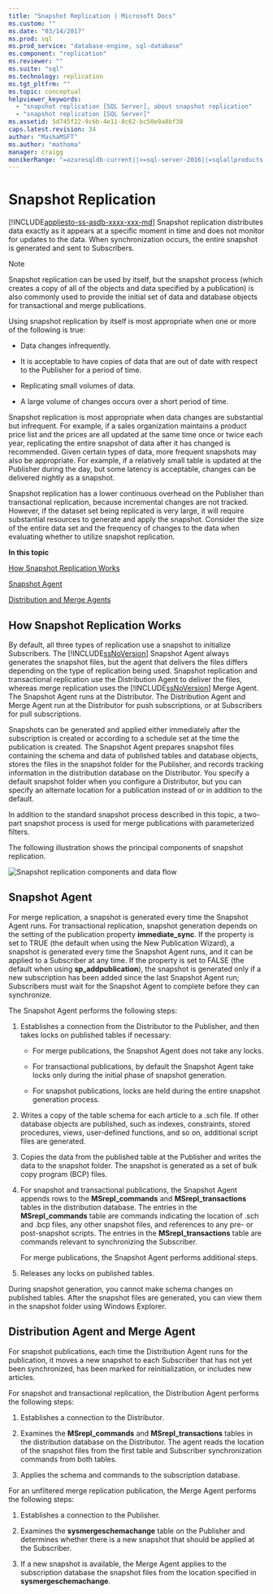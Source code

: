 ```yaml
---
title: "Snapshot Replication | Microsoft Docs"
ms.custom: ""
ms.date: "03/14/2017"
ms.prod: sql
ms.prod_service: "database-engine, sql-database"
ms.component: "replication"
ms.reviewer: ""
ms.suite: "sql"
ms.technology: replication
ms.tgt_pltfrm: ""
ms.topic: conceptual
helpviewer_keywords: 
  - "snapshot replication [SQL Server], about snapshot replication"
  - "snapshot replication [SQL Server]"
ms.assetid: 5d745f22-9c6b-4e11-8c62-bc50e9a8bf38
caps.latest.revision: 34
author: "MashaMSFT"
ms.author: "mathoma"
manager: craigg
monikerRange: "=azuresqldb-current||>=sql-server-2016||=sqlallproducts-allversions||>=sql-server-linux-2017||=azuresqldb-mi-current"
---
```

# Snapshot Replication
[!INCLUDE[appliesto-ss-asdb-xxxx-xxx-md](../../includes/appliesto-ss-asdb-xxxx-xxx-md.md)]
  Snapshot replication distributes data exactly as it appears at a specific moment in time and does not monitor for updates to the data. When synchronization occurs, the entire snapshot is generated and sent to Subscribers.  
  
> [!NOTE]  
>  Snapshot replication can be used by itself, but the snapshot process (which creates a copy of all of the objects and data specified by a publication) is also commonly used to provide the initial set of data and database objects for transactional and merge publications.  
  
 Using snapshot replication by itself is most appropriate when one or more of the following is true:  
  
-   Data changes infrequently.  
  
-   It is acceptable to have copies of data that are out of date with respect to the Publisher for a period of time.  
  
-   Replicating small volumes of data.  
  
-   A large volume of changes occurs over a short period of time.  
  
 Snapshot replication is most appropriate when data changes are substantial but infrequent. For example, if a sales organization maintains a product price list and the prices are all updated at the same time once or twice each year, replicating the entire snapshot of data after it has changed is recommended. Given certain types of data, more frequent snapshots may also be appropriate. For example, if a relatively small table is updated at the Publisher during the day, but some latency is acceptable, changes can be delivered nightly as a snapshot.  
  
 Snapshot replication has a lower continuous overhead on the Publisher than transactional replication, because incremental changes are not tracked. However, if the dataset set being replicated is very large, it will require substantial resources to generate and apply the snapshot. Consider the size of the entire data set and the frequency of changes to the data when evaluating whether to utilize snapshot replication.  
  
 **In this topic**  
  
 [How Snapshot Replication Works](#HowWorks)  
  
 [Snapshot Agent](#SnapshotAgent)  
  
 [Distribution and Merge Agents](#DistAgent)  
  
##  <a name="HowWorks"></a> How Snapshot Replication Works  
 By default, all three types of replication use a snapshot to initialize Subscribers. The [!INCLUDE[ssNoVersion](../../includes/ssnoversion-md.md)] Snapshot Agent always generates the snapshot files, but the agent that delivers the files differs depending on the type of replication being used. Snapshot replication and transactional replication use the Distribution Agent to deliver the files, whereas merge replication uses the [!INCLUDE[ssNoVersion](../../includes/ssnoversion-md.md)] Merge Agent. The Snapshot Agent runs at the Distributor. The Distribution Agent and Merge Agent run at the Distributor for push subscriptions, or at Subscribers for pull subscriptions.  
  
 Snapshots can be generated and applied either immediately after the subscription is created or according to a schedule set at the time the publication is created. The Snapshot Agent prepares snapshot files containing the schema and data of published tables and database objects, stores the files in the snapshot folder for the Publisher, and records tracking information in the distribution database on the Distributor. You specify a default snapshot folder when you configure a Distributor, but you can specify an alternate location for a publication instead of or in addition to the default.  
  
 In addition to the standard snapshot process described in this topic, a two-part snapshot process is used for merge publications with parameterized filters.  
  
 The following illustration shows the principal components of snapshot replication.  
  
 ![Snapshot replication components and data flow](../../relational-databases/replication/media/snapshot.gif "Snapshot replication components and data flow")  
  
##  <a name="SnapshotAgent"></a> Snapshot Agent  
 For merge replication, a snapshot is generated every time the Snapshot Agent runs. For transactional replication, snapshot generation depends on the setting of the publication property **immediate_sync**. If the property is set to TRUE (the default when using the New Publication Wizard), a snapshot is generated every time the Snapshot Agent runs, and it can be applied to a Subscriber at any time. If the property is set to FALSE (the default when using **sp_addpublication**), the snapshot is generated only if a new subscription has been added since the last Snapshot Agent run; Subscribers must wait for the Snapshot Agent to complete before they can synchronize.  
  
 The Snapshot Agent performs the following steps:  
  
1.  Establishes a connection from the Distributor to the Publisher, and then takes locks on published tables if necessary:  
  
    -   For merge publications, the Snapshot Agent does not take any locks.  
  
    -   For transactional publications, by default the Snapshot Agent take locks only during the initial phase of snapshot generation.  
  
    -   For snapshot publications, locks are held during the entire snapshot generation process.  
  
2.  Writes a copy of the table schema for each article to a .sch file. If other database objects are published, such as indexes, constraints, stored procedures, views, user-defined functions, and so on, additional script files are generated.  
  
3.  Copies the data from the published table at the Publisher and writes the data to the snapshot folder. The snapshot is generated as a set of bulk copy program (BCP) files.  
  
4.  For snapshot and transactional publications, the Snapshot Agent appends rows to the **MSrepl_commands** and **MSrepl_transactions** tables in the distribution database. The entries in the **MSrepl_commands** table are commands indicating the location of .sch and .bcp files, any other snapshot files, and references to any pre- or post-snapshot scripts. The entries in the **MSrepl_transactions** table are commands relevant to synchronizing the Subscriber.  
  
     For merge publications, the Snapshot Agent performs additional steps.  
  
5.  Releases any locks on published tables.  
  
 During snapshot generation, you cannot make schema changes on published tables. After the snapshot files are generated, you can view them in the snapshot folder using Windows Explorer.  
  
##  <a name="DistAgent"></a> Distribution Agent and Merge Agent  
 For snapshot publications, each time the Distribution Agent runs for the publication, it moves a new snapshot to each Subscriber that has not yet been synchronized, has been marked for reinitialization, or includes new articles.  
  
 For snapshot and transactional replication, the Distribution Agent performs the following steps:  
  
1.  Establishes a connection to the Distributor.  
  
2.  Examines the **MSrepl_commands** and **MSrepl_transactions** tables in the distribution database on the Distributor. The agent reads the location of the snapshot files from the first table and Subscriber synchronization commands from both tables.  
  
3.  Applies the schema and commands to the subscription database.  
  
 For an unfiltered merge replication publication, the Merge Agent performs the following steps:  
  
1.  Establishes a connection to the Publisher.  
  
2.  Examines the **sysmergeschemachange** table on the Publisher and determines whether there is a new snapshot that should be applied at the Subscriber.  
  
3.  If a new snapshot is available, the Merge Agent applies to the subscription database the snapshot files from the location specified in **sysmergeschemachange**.  
  
  
